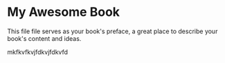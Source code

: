 # My Awesome Book

This file file serves as your book's preface, a great place to describe your book's content and ideas.

mkfkvfkvjfdkvjfdkvfd

